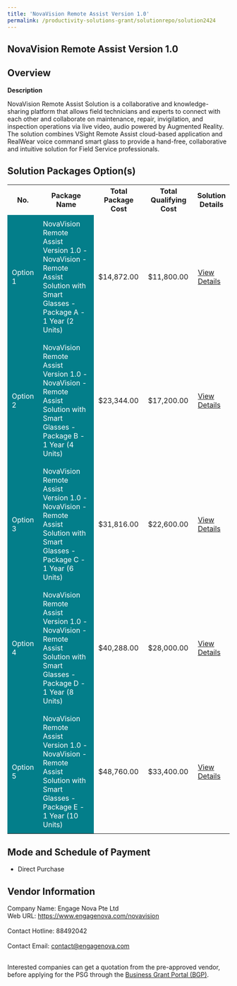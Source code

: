 ```yaml
---
title: 'NovaVision Remote Assist Version 1.0'
permalink: /productivity-solutions-grant/solutionrepo/solution2424
---
```


## NovaVision Remote Assist Version 1.0

## Overview

**Description**

NovaVision Remote Assist Solution is a collaborative and knowledge-sharing platform that allows field technicians and experts to connect with each other and collaborate on maintenance, repair, invigilation, and inspection operations via live video, audio powered by Augmented Reality. The solution combines VSight Remote Assist cloud-based application and RealWear voice command smart glass to provide a hand-free, collaborative and intuitive solution for Field Service professionals.

## Solution Packages Option(s)

<table>
<tr>
<th><b>No.</b></th>
<th><b>Package Name</b></th>
<th><b>Total Package Cost</b></th>
<th><b>Total Qualifying Cost</b></th>
<th><b>Solution Details</b></th>
</tr>
<tr>
<td style='padding: 10px; background-color: #037E8A; color: #FFFFFF;'>Option 1</td>
<td style='padding: 10px; background-color: #037E8A; color: #FFFFFF;'>NovaVision Remote Assist Version 1.0 - NovaVision - Remote Assist Solution with Smart Glasses - Package A - 1 Year (2 Units)</td>
<td style='padding: 10px;'>$14,872.00</td>
<td style='padding: 10px;'>$11,800.00</td>
<td style='padding: 10px;'><a href='/images/psg/Engage_Nova_20210215_Desensitised_Annex_3_Part_1.pdf' target='_blank'>View Details</a></td>
</tr>
<tr>
<td style='padding: 10px; background-color: #037E8A; color: #FFFFFF;'>Option 2</td>
<td style='padding: 10px; background-color: #037E8A; color: #FFFFFF;'>NovaVision Remote Assist Version 1.0 - NovaVision - Remote Assist Solution with Smart Glasses - Package B - 1 Year (4 Units)</td>
<td style='padding: 10px;'>$23,344.00</td>
<td style='padding: 10px;'>$17,200.00</td>
<td style='padding: 10px;'><a href='/images/psg/Engage_Nova_20210215_Desensitised_Annex_3_Part_2.pdf' target='_blank'>View Details</a></td>
</tr>
<tr>
<td style='padding: 10px; background-color: #037E8A; color: #FFFFFF;'>Option 3</td>
<td style='padding: 10px; background-color: #037E8A; color: #FFFFFF;'>NovaVision Remote Assist Version 1.0 - NovaVision - Remote Assist Solution with Smart Glasses - Package C - 1 Year (6 Units)</td>
<td style='padding: 10px;'>$31,816.00</td>
<td style='padding: 10px;'>$22,600.00</td>
<td style='padding: 10px;'><a href='/images/psg/Engage_Nova_20210215_Desensitised_Annex_3_Part_3.pdf' target='_blank'>View Details</a></td>
</tr>
<tr>
<td style='padding: 10px; background-color: #037E8A; color: #FFFFFF;'>Option 4</td>
<td style='padding: 10px; background-color: #037E8A; color: #FFFFFF;'>NovaVision Remote Assist Version 1.0 - NovaVision - Remote Assist Solution with Smart Glasses - Package D - 1 Year (8 Units)</td>
<td style='padding: 10px;'>$40,288.00</td>
<td style='padding: 10px;'>$28,000.00</td>
<td style='padding: 10px;'><a href='/images/psg/Engage_Nova_20210215_Desensitised_Annex_3_Part_4.pdf' target='_blank'>View Details</a></td>
</tr>
<tr>
<td style='padding: 10px; background-color: #037E8A; color: #FFFFFF;'>Option 5</td>
<td style='padding: 10px; background-color: #037E8A; color: #FFFFFF;'>NovaVision Remote Assist Version 1.0 - NovaVision - Remote Assist Solution with Smart Glasses - Package E - 1 Year (10 Units)</td>
<td style='padding: 10px;'>$48,760.00</td>
<td style='padding: 10px;'>$33,400.00</td>
<td style='padding: 10px;'><a href='/images/psg/Engage_Nova_20210215_Desensitised_Annex_3_Part_5.pdf' target='_blank'>View Details</a></td>
</tr>
</table>

## Mode and Schedule of Payment

 - Direct Purchase

## Vendor Information

 Company Name: Engage Nova Pte Ltd<br>Web URL: https://www.engagenova.com/novavision <br><br>Contact Hotline: 88492042 <br><br>Contact Email: contact@engagenova.com <br><br>

Interested companies can get a quotation from the pre-approved vendor, before applying for the PSG through the <a href='https://www.businessgrants.gov.sg/' target='_blank' rel='noopener'>Business Grant Portal (BGP)</a>.

<script src="/jquery/resize-tables.js"></script>

